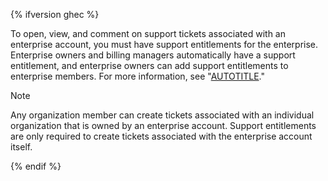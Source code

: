 {% ifversion ghec %}

To open, view, and comment on support tickets associated with an enterprise account, you must have support entitlements for the enterprise. Enterprise owners and billing managers automatically have a support entitlement, and enterprise owners can add support entitlements to enterprise members. For more information, see "[AUTOTITLE](/enterprise-cloud@latest/admin/user-management/managing-users-in-your-enterprise/managing-support-entitlements-for-your-enterprise)."

> [!NOTE]
> Any organization member can create tickets associated with an individual organization that is owned by an enterprise account. Support entitlements are only required to create tickets associated with the enterprise account itself.

{% endif %}
